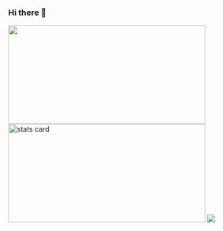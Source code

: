 ### Hi there 👋

<!--
**lokesh9460/lokesh9460** is a ✨ _special_ ✨ repository because its `README.md` (this file) appears on your GitHub profile.

Here are some ideas to get you started:

- 🔭 I’m currently working on ...
- 🌱 I’m currently learning ...
- 👯 I’m looking to collaborate on ...
- 🤔 I’m looking for help with ...
- 💬 Ask me about ...
- 📫 How to reach me: ...
- 😄 Pronouns: ...
- ⚡ Fun fact: ...
-->

<img height="200px" width="400" src="https://github-readme-stats.vercel.app/api?username=lokesh9460&count_private=true&theme=radical&show_icons=true" />

<img alt= "stats card" height="200px" width="400" src="http://github-readme-streak-stats.herokuapp.com?user=lokesh9460&theme=radical">

<img src="https://komarev.com/ghpvc/?username=lokesh9460&label=Profile%20views&color=brightgreen&style=flat" />
